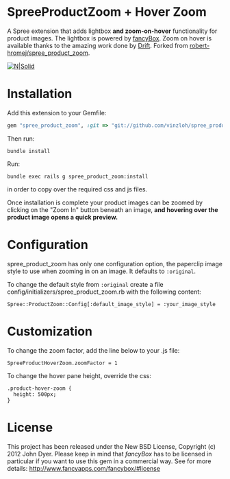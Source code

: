 SpreeProductZoom + Hover Zoom
=======================

A Spree extension that adds lightbox **and zoom-on-hover** functionality for product images.
The lightbox is powered by [fancyBox](http://fancyapps.com/fancybox/).
Zoom on hover is available thanks to the amazing work done by [Drift](http://github.com/imgix/drift/).
Forked from [robert-hromej/spree_product_zoom](https://github.com/robert-hromej/spree_product_zoom).

[![N|Solid](https://github.com/vinzloh/spree_product_zoom/raw/master/spree-zoom-on-hover.gif)]()

Installation
=======

Add this extension to your Gemfile:

```ruby
gem "spree_product_zoom", :git => "git://github.com/vinzloh/spree_product_zoom.git"
```

Then run:

```
bundle install
```

Run:

```
bundle exec rails g spree_product_zoom:install
```

in order to copy over the required css and js files.

Once installation is complete your product images can be zoomed by clicking on the "Zoom In" button beneath an image, **and hovering over the product image opens a quick preview.**

Configuration
=========

spree_product_zoom has only one configuration option, the paperclip image style to use when zooming in on an image. It defaults to `:original`.

To change the default style from `:original` create a file config/initializers/spree_product_zoom.rb with the following content:

```
Spree::ProductZoom::Config[:default_image_style] = :your_image_style
```

Customization
=============

To change the zoom factor, add the line below to your .js file:
```
SpreeProductHoverZoom.zoomFactor = 1
```

To change the hover pane height, override the css:
```
.product-hover-zoom {
  height: 500px;
}
```

License
=======

This project has been released under the New BSD License, Copyright (c) 2012 John Dyer.
Please keep in mind that *fancyBox* has to be licensed in particular if you want to use this gem in a commercial way. See for more details: http://www.fancyapps.com/fancybox/#license
